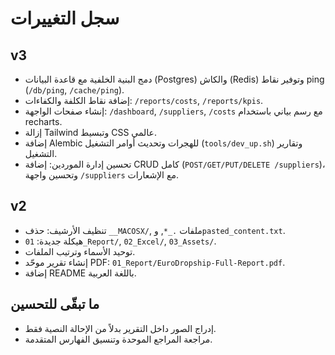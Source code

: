 # سجل التغييرات

## v3
- دمج البنية الخلفية مع قاعدة البيانات (Postgres) والكاش (Redis) وتوفير نقاط ping (`/db/ping`, `/cache/ping`).
- إضافة نقاط الكلفة والكفاءات: `/reports/costs`, `/reports/kpis`.
- إنشاء صفحات الواجهة: `/dashboard`, `/suppliers`, `/costs` مع رسم بياني باستخدام recharts.
- إزالة Tailwind وتبسيط CSS عالمي.
- إضافة Alembic للهجرات وتحديث أوامر التشغيل (`tools/dev_up.sh`) وتقارير التشغيل.
 - تحسين إدارة الموردين: إضافة CRUD كامل (`POST/GET/PUT/DELETE /suppliers`)، وتحسين واجهة `/suppliers` مع الإشعارات.

## v2
- تنظيف الأرشيف: حذف `__MACOSX/`, ملفات `._*`, و`pasted_content.txt`.
- هيكلة جديدة: `01_Report/`, `02_Excel/`, `03_Assets/`.
- توحيد الأسماء وترتيب الملفات.
- إنشاء تقرير موحّد PDF: `01_Report/EuroDropship-Full-Report.pdf`.
- إضافة README باللغة العربية.

## ما تبقّى للتحسين
- إدراج الصور داخل التقرير بدلاً من الإحالة النصية فقط.
- مراجعة المراجع الموحدة وتنسيق الفهارس المتقدمة.
